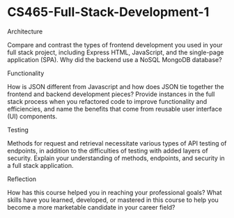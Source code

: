 # CS465-Full-Stack-Development-1
Architecture

Compare and contrast the types of frontend development you used in your full stack project, including Express HTML, JavaScript, and the single-page application (SPA).
Why did the backend use a NoSQL MongoDB database?


Functionality

How is JSON different from Javascript and how does JSON tie together the frontend and backend development pieces?
Provide instances in the full stack process when you refactored code to improve functionality and efficiencies, and name the benefits that come from reusable user interface (UI) components.

Testing

Methods for request and retrieval necessitate various types of API testing of endpoints, in addition to the difficulties of testing with added layers of security. Explain your understanding of methods, endpoints, and security in a full stack application.

Reflection

How has this course helped you in reaching your professional goals? What skills have you learned, developed, or mastered in this course to help you become a more marketable candidate in your career field?
